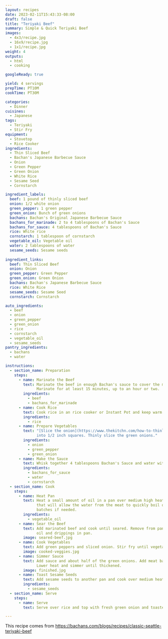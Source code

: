 ```yaml
---
layout: recipes
date: 2023-02-11T15:43:33-08:00
draft: false
title: "Teriyaki Beef"
summary: Simple & Quick Teriyaki Beef
images:
  - 4x3/recipe.jpg
  - 16x9/recipe.jpg
  - 1x1/recipe.jpg
weight: 4
outputs:
  - html
  - cooking

googleReady: true

yield: 4 servings
prepTime: PT10M
cookTime: PT30M

categories:
  - Dinner
cuisines:
  - Japanese
tags:
  - Teriyaki
  - Stir Fry
equipment:
  - Stovetop
  - Rice Cooker
ingredients:
  - Thin Sliced Beef
  - Bachan's Japanese Barbecue Sauce
  - Onion
  - Green Pepper
  - Green Onion
  - White Rice
  - Sesame Seed
  - Cornstarch

ingredient_labels:
  beef: 1 pound of thinly sliced beef
  onion: 1/2 white onion
  green_pepper: 1 green pepper
  green_onion: Bunch of green onions
  bachans: Bachan's Original Japanese Barbecue Sauce
  bachans_for_marinade: 2 to 4 tablespoons of Bachan's Sauce
  bachans_for_sauce: 4 tablespoons of Bachan's Sauce
  rice: White rice
  cornstarch: 1 tablespoon of cornstarch
  vegetable_oil: Vegetable oil
  water: 2 tablespoons of water
  sesame_seeds: Sesame seeds
  
ingredient_links:
  beef: Thin Sliced Beef
  onion: Onion
  green_pepper: Green Pepper
  green_onion: Green Onion
  bachans: Bachan's Japanese Barbecue Sauce
  rice: White Rice
  sesame_seeds: Sesame Seed
  cornstarch: Cornstarch

auto_ingredients:
  - beef
  - onion
  - green_pepper
  - green_onion
  - rice
  - cornstarch
  - vegetable_oil
  - sesame_seeds
pantry_ingredients:
  - bachans
  - water

instructions:
  - section_name: Preparation
    steps:
      - name: Marinate the Beef
        text: Marinate the beef in enough Bachan's sauce to cover the meat (2 to 4 tablespoons).
              Marinate for at least 15 minutes, up to an hour or two.
        ingredients:
          - beef
          - bachans_for_marinade
      - name: Cook Rice
        text: Cook rice in an rice cooker or Instant Pot and keep warm until ready to serve.
        ingredients:
          - rice
      - name: Prepare Vegetables
        text: "[Slice the onion](https://www.thekitchn.com/how-to-thinly-slice-an-onion-109536). Cut the green pepper 
              into 1/2 inch squares. Thinly slice the green onions."
        ingredients:
          - onion
          - green_pepper
          - green_onion
      - name: Make the Sauce
        text: Whisk together 4 tablespoons Bachan's Sauce and water with cornstarch.
        ingredients:
          - bachans_for_sauce
          - water
          - cornstarch
  - section_name: Cook
    steps:
      - name: Heat Pan
        text: Heat a small amount of oil in a pan over medium high heat. Be sure to use a large enough pan
              that will allow the water from the meat to quickly boil off. Cook meat in multiple
              batches if needed.
        ingredients:
          - vegetable_oil
      - name: Sear the Beef
        text: Add marinated beef and cook until seared. Remove from pan and set aside keeping
              oil and drippings in pan.
        image: seared-beef.jpg
      - name: Cook Vegetables
        text: Add green peppers and sliced onion. Stir fry until vegetables are charred and cooked.
        image: cooked-veggies.jpg
      - name: Simmer Sauce
        text: Add sauce and about half of the green onions. Add meat back into the pan. 
              Lower heat and simmer until thickened.
        image: finished.jpg
      - name: Toast Sesame Seeds
        text: Add sesame seeds to another pan and cook over medium heat until toasted.
        ingredients:
          - sesame_seeds
  - section_name: Serve
    steps:
      - name: Serve
        text: Serve over rice and top with fresh green onion and toasted sesame seeds.

---
```


This recipe comes from https://bachans.com/blogs/recipes/classic-seattle-teriyaki-beef
